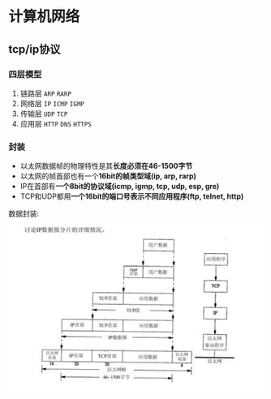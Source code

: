 # 计算机网络

## tcp/ip协议

### **四层模型**
1. 链路层
  `ARP`  `RARP`
1. 网络层
   `IP` `ICMP` `IGMP`
1. 传输层
   `UDP` `TCP`
1. 应用层
   `HTTP` `DNS` `HTTPS`

### **封装**
+ 以太网数据帧的物理特性是其**长度必须在46-1500字节**
+ 以太网的帧首部也有一个**16bit的帧类型域(ip, arp, rarp)**
+ IP在首部有**一个8bit的协议域(icmp, igmp, tcp, udp, esp, gre)**
+ TCP和UDP都用**一个16bit的端口号表示不同应用程序(ftp, telnet, http)**

数据封装: ![list](../../resources/png/computer/dataFrame.png)

